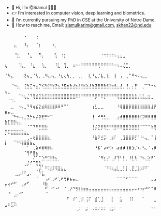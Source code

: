 - 👋 Hi, I’m @Siamul 🧑🏽‍💻
- 👉 I’m interested in computer vision, deep learning and biometrics.
- 📖 I’m currently pursuing my PhD in CSE at the University of Notre Dame.
- 📧 How to reach me, Email: siamulkarim@gmail.com, skhan22@nd.edu

<!---
Siamul/Siamul is a ✨ special ✨ repository because its `README.md` (this file) appears on your GitHub profile.
You can click the Preview link to take a look at your changes.
--->

⠀⠀⠀⠀⠀⠀⢀⠀⠀⠀⢀⠀⠀⠀⠀⠀⠀⠀⠀⠀⠀⠀⠀⠀⠀⠀⠀⠀⠀⠀⠀⠀⠀⠀⠀⠀⠀⠀⠀⠀⠀⠀⠀⠀⠀⠀⠀⠀⠀⠀⠀⠀⠀⠀⠀⠀⠀⠀⠀⠈⠀⠀⠀
⠀⠀⠀⣄⠀⠀⠸⡄⠀⠀⠈⡆⠀⠀⠀⠰⡀⠀⠀⠀⠀⠀⠀⠀⠀⠀⠀⠀⠀⠀⠀⠀⠀⠀⠀⠀⠀⠀⠀⠀⠀⠀⠀⠀⠀⠀⠀⠀⠀⠀⠀⠀⠀⠀⠀⠀⠀⠀⠀⠀⠀⠀⠀
⠀⠀⠀⠘⣆⠀⠀⠘⣄⠀⠀⠻⡄⠀⠀⠀⢧⠀⠰⡆⠀⠀⠀⠀⠀⠀⠀⠀⠀⠀⠀⠐⠲⠶⠶⠦⢤⣄⣀⠀⠀⠀⠀⠀⠀⠀⠀⠀⠀⠀⠀⠀⠀⠀⠀⠀⠀⠀⠀⠀⠀⠀⠀
⢦⠀⠀⠀⠈⢧⡀⠀⠘⣆⠀⠀⢳⡀⠀⠀⠘⣇⠀⢹⡀⠀⠶⠒⠚⠛⠛⠛⠛⠛⢛⠛⠛⠛⠛⠒⠲⠤⢌⣉⡀⠀⠀⠀⠀⠀⠀⠀⠀⠀⠀⠀⠀⠀⠀⠀⠀⠀⠀⠀⠀⠀⠀
⠈⠳⣄⠀⠀⠀⢝⢦⣀⠈⢣⡀⢀⠻⣄⢦⡀⠘⣆⢄⢳⡀⡀⠀⣀⠀⠀⣇⠘⣄⡈⣧⡀⣇⠀⢸⠀⢠⠀⢀⠉⠛⠲⠤⣄⣀⠀⠀⠀⠀⠀⠀⠀⠀⠀⠀⠀⠀⠀⠀⠀⠀⠀
⠀⠀⠈⠲⣄⠀⢨⣳⣍⠲⣤⡙⢮⣳⣝⢷⣝⣦⣘⣯⣶⣷⣼⣦⣿⣷⣵⣼⣷⣽⣿⣿⣷⣯⣷⣾⣄⣼⡀⢸⡀⡄⡟⠀⢀⠉⠙⠒⠦⢤⣀⠀⠀⠀⠀⠀⠀⠀⠀⠀⠀⠀⠀
⠀⠀⠀⠀⠈⠑⢦⣌⠙⢿⣾⣽⣷⣯⣿⣿⣿⣿⣿⣿⣿⣿⣿⠿⠟⠛⠛⠛⠛⡿⠛⠿⡟⠛⠛⠛⢿⣿⣿⣿⣿⣷⣷⣼⣼⣄⣶⣀⠀⠀⠈⠙⠂⠀⠀⠀⠀⠀⠀⠀⠀⠀⠀
⠀⠀⣀⠀⠐⠦⣀⠙⠻⢶⣮⣝⣾⢿⣿⣿⡿⠿⠛⠉⠁⠀⠀⠀⠀⠀⠀⠀⢰⣃⣀⣀⠀⠀⠀⠀⠘⢿⣿⣿⡿⣿⣿⣿⣿⣿⣿⣼⡟⣶⣤⣀⠀⠀⠀⠀⠀⠀⠀⠀⠀⠀⠀
⠀⠀⠈⠓⠦⢤⣀⣙⡓⠦⡬⣽⣟⡛⠊⠁⠀⠀⠀⠀⠀⠀⠀⠀⠀⠀⠀⠀⢸⠀⠚⢛⣃⣀⠀⠀⣠⣾⣿⣿⣿⣿⣿⣿⣩⠿⡿⣿⣿⣷⣏⣿⡷⣤⡀⠀⠀⠀⠀⠀⠀⠀⠀
⠀⠀⠀⠀⠀⠀⠀⠈⠉⠙⠛⣛⣿⣷⠀⠀⠀⠀⠀⠀⠀⠀⠀⠀⠀⠀⠀⠀⢸⡬⣝⡿⢿⣛⠛⣿⠿⠿⣿⣿⣽⣿⣿⡏⠉⠉⠉⠷⢿⡛⠿⣿⣿⣿⣿⣶⣄⠀⠀⠀⠀⠀⠀
⠀⠀⠀⠀⠀⠀⠀⢀⠤⢖⣿⣿⣿⣿⣆⠀⠀⠀⠀⠀⠀⠀⠀⠀⠀⠀⠀⠀⠘⣷⠝⣚⡭⠀⣰⠏⠀⢀⣹⣿⣿⡿⡋⠁⠓⢤⡀⠉⢸⡇⠀⠀⠉⠛⢿⣿⣿⣷⣄⠀⠀⠀⠀
⠀⠀⠀⠀⠀⠀⠀⠁⠀⢀⣵⠾⣿⢿⣿⡄⠀⠀⠀⠀⠀⠀⠀⠀⠀⠀⠀⠀⠀⠘⣯⠁⡴⠞⡱⠀⣴⣾⡾⢸⣿⣱⡈⢦⠘⣄⠈⢠⡿⠀⠀⠀⠀⠀⠀⠈⢻⠟⣿⣦⠀⠀⠀
⠀⠀⠀⠀⠀⠀⠀⠀⠀⠌⠁⠉⣱⢛⣹⣿⣦⡀⠀⠀⠀⠀⠀⠀⠀⠀⠀⠀⠀⠀⠈⠻⣆⡜⢀⡼⢹⠃⡇⡀⠸⣇⢧⠈⠳⢄⣵⠟⠁⠀⠀⠀⠀⠀⠀⢀⡼⠞⠉⢿⣷⡀⠀
⠀⠀⠀⠀⠀⠀⠀⠀⠀⠀⢀⡼⠁⠛⢵⡿⠻⣿⣦⣄⠀⠀⠀⠀⠀⠀⠀⠀⠀⠀⠀⠀⠈⠛⠷⣤⣇⣀⡃⡇⢀⣟⣈⣷⠾⠛⠁⠀⠀⠀⠀⠀⢀⣠⠞⠋⣠⠄⠀⠀⠙⣧⠀
⠀⠀⠀⠀⠀⠀⠀⠀⠀⠀⠈⠀⠀⢠⠎⢀⠞⢁⠟⢛⡿⣦⣤⣀⠀⠀⠀⠀⠀⠀⠀⠀⠀⠀⠀⠀⠉⠉⠉⠋⠉⠉⠉⠀⠀⠀⠀⣀⣠⡤⢴⠞⠋⠀⢀⡴⠋⠀⠀⠀⠀⠸⣷
⠀⠀⠀⠀⠀⠀⠀⠀⠀⠀⠀⠀⠀⠋⠀⠋⠐⠃⠀⠈⢀⡜⠙⣻⣿⣶⣶⣤⣤⣤⣤⣤⣤⣤⣤⣤⣤⣤⣤⣤⣤⡤⠤⠖⢶⠚⠋⠉⠿⠀⠘⠀⣠⠔⠋⠀⠀⠀⠀⠀⠀⠀⠈
⠀⠀⠀⠀⠀⠀⠀⠀⠀⠀⠀⠀⠀⠀⠀⠀⠀⠀⠀⠀⠋⠀⠞⠁⣰⠇⢨⠏⠀⣾⢁⣸⠀⠀⢸⠀⠀⣥⠀⠀⠸⠇⠀⠀⠈⠀⠀⠀⣀⣠⠶⣫⠷⠀⠀⠀⠀⠀⠀⠀⠀⠀⠀
⠀⠀⠀⠀⠀⠀⠀⠀⠀⠀⠀⠀⠀⠀⠀⠀⠀⠀⠀⠀⠀⠀⠀⠠⠋⠀⠞⠀⠐⠛⠊⠛⠃⠀⠿⠃⠀⠁⠀⠀⠀⠀⠀⠀⠀⠀⠀⠉⠁⠀⠀⠀⠀⠀⠀⠀⠀⠀⠀⠀⠀⠀⠀

